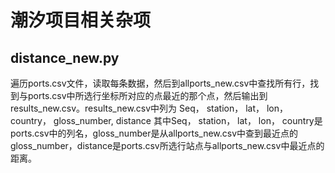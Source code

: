 # 潮汐项目相关杂项

## distance_new.py

遍历ports.csv文件，读取每条数据，然后到allports_new.csv中查找所有行，找到与ports.csv中所选行坐标所对应的点最近的那个点，然后输出到results_new.csv。results_new.csv中列为
Seq， station， lat， lon， country， gloss_number, distance
其中Seq， station， lat， lon， country是ports.csv中的列名，gloss_number是从allports_new.csv中查到最近点的gloss_number，distance是ports.csv所选行站点与allports_new.csv中最近点的距离。
